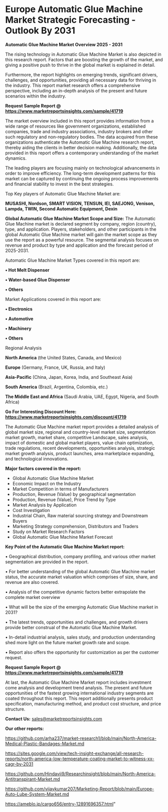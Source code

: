 # Europe Automatic Glue Machine Market Strategic Forecasting - Outlook By 2031

<Strong> Automatic Glue Machine Market Overview 2025 - 2031</strong>

The rising technology in Automatic Glue Machine Market is also depicted in this research report. Factors that are boosting the growth of the market, and giving a positive push to thrive in the global market is explained in detail.

Furthermore, the report highlights on emerging trends, significant drivers, challenges, and opportunities, providing all necessary data for thriving in the industry. This report market research offers a comprehensive perspective, including an in-depth analysis of the present and future scenarios within the industry.

<strong>Request Sample Report @ <a href=https://www.marketreportsinsights.com/sample/41719>https://www.marketreportsinsights.com/sample/41719</a></strong>

The market overview included in this report provides information from a wide range of resources like government organizations, established companies, trade and industry associations, industry brokers and other such regulatory and non-regulatory bodies. The data acquired from these organizations authenticate the Automatic Glue Machine research report, thereby aiding the clients in better decision making. Additionally, the data provided in this report offers a contemporary understanding of the market dynamics.

The leading players are focusing mainly on technological advancements in order to improve efficiency. The long-term development patterns for this market can be captured by continuing the ongoing process improvements and financial stability to invest in the best strategies.

Top Key players of Automatic Glue Machine Market are:

<strong>MUSASHI, Nordson, SMART VISION, TENSUN, IEI, SAEJONG, Venison, Lampda, TWIN, Second Automatic Equipment, Dexin</strong>

<strong><b>Global Automatic Glue Machine Market Scope and Size:</b></strong>
The Automatic Glue Machine market is declared segment by company, region (country), type, and application. Players, stakeholders, and other participants in the global Automatic Glue Machine market will gain the market scope as they use the report as a powerful resource. The segmental analysis focuses on revenue and product by type and application and the forecast period of 2025-2031.

Automatic Glue Machine Market Types covered in this report are:

<strong>•  Hot Melt Dispenser

•  Water-based Glue Dispenser

•  Others</strong>

Market Applications covered in this report are:

<strong>•  Electronics

•  Automotive

•  Machinery

•  Others</strong> 

Regional Analysis

<strong>North America</strong> (the United States, Canada, and Mexico)

<strong>Europe</strong> (Germany, France, UK, Russia, and Italy)

<strong>Asia-Pacific</strong> (China, Japan, Korea, India, and Southeast Asia)

<strong>South America</strong> (Brazil, Argentina, Colombia, etc.)

<strong>The Middle East and Africa</strong> (Saudi Arabia, UAE, Egypt, Nigeria, and South Africa)

<strong>Go For Interesting Discount Here: <a href=https://www.marketreportsinsights.com/discount/41719>https://www.marketreportsinsights.com/discount/41719</a></strong>

The Automatic Glue Machine market report provides a detailed analysis of global market size, regional and country-level market size, segmentation market growth, market share, competitive Landscape, sales analysis, impact of domestic and global market players, value chain optimization, trade regulations, recent developments, opportunities analysis, strategic market growth analysis, product launches, area marketplace expanding, and technological innovations.

<strong><b>Major factors covered in the report:</b></strong>
<ul>
  <li>Global Automatic Glue Machine Market </li>
  <li>Economic Impact on the Industry</li>
  <li>Market Competition in terms of Manufacturers</li>
  <li>Production, Revenue (Value) by geographical segmentation</li>
  <li>Production, Revenue (Value), Price Trend by Type</li>
  <li>Market Analysis by Application</li>
  <li>Cost Investigation</li>
  <li>Industrial Chain, Raw material sourcing strategy and Downstream Buyers</li>
  <li>Marketing Strategy comprehension, Distributors and Traders</li>
  <li>Study on Market Research Factors</li>
  <li>Global Automatic Glue Machine Market Forecast</li>
</ul>

<strong><b>Key Point of the Automatic Glue Machine Market report:</b></strong>

• Geographical distribution, company profiling, and various other market segmentation are provided in the report.

• For better understanding of the global Automatic Glue Machine market status, the accurate market valuation which comprises of size, share, and revenue are also covered.

• Analysis of the competitive dynamic factors better extrapolate the complete market overview

• What will be the size of the emerging Automatic Glue Machine market in 2031?

• The latest trends, opportunities and challenges, and growth drivers provide better construal of the Automatic Glue Machine Market.

• In-detail industrial analysis, sales study, and production understanding shed more light on the future market growth rate and scope.

• Report also offers the opportunity for customization as per the customer request.

<strong>Request Sample Report @ <a href=https://www.marketreportsinsights.com/sample/41719>https://www.marketreportsinsights.com/sample/41719</a></strong>

At last, the Automatic Glue Machine Market report includes investment come analysis and development trend analysis. The present and future opportunities of the fastest growing international industry segments are coated throughout this report. This report additionally presents product specification, manufacturing method, and product cost structure, and price structure.

<strong>Contact Us:</strong>
sales@marketreportsinsights.com

<strong>Our other reports:</strong>

<a href=https://github.com/arha237/market-research1/blob/main/North-America-Medical-Plastic-Bandages-Market.md>https://github.com/arha237/market-research1/blob/main/North-America-Medical-Plastic-Bandages-Market.md</a>

<a href=https://sites.google.com/view/tech-insight-exchange/all-research-reports/north-america-low-temperature-coating-market-to-witness-xx-cagr-by-2031>https://sites.google.com/view/tech-insight-exchange/all-research-reports/north-america-low-temperature-coating-market-to-witness-xx-cagr-by-2031</a>

<a href=https://github.com/Hindavii9/Researchinsight/blob/main/North-America-Antitranspirant-Market.md>https://github.com/Hindavii9/Researchinsight/blob/main/North-America-Antitranspirant-Market.md</a>

<a href=https://github.com/vijaykumar207/Marketing-Report/blob/main/Europe-Auto-Lube-System-Market.md>https://github.com/vijaykumar207/Marketing-Report/blob/main/Europe-Auto-Lube-System-Market.md</a>

<a href=https://ameblo.jp/cargo656/entry-12891696357.html>https://ameblo.jp/cargo656/entry-12891696357.html</a>"
